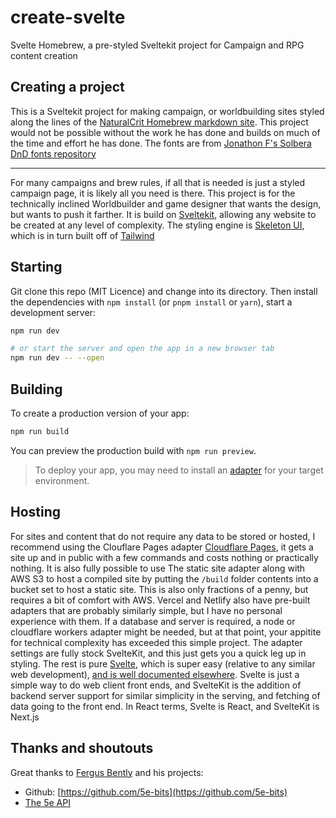# create-svelte

Svelte Homebrew, a pre-styled Sveltekit project for Campaign and RPG content creation

## Creating a project

This is a Sveltekit project for making campaign, or worldbuilding sites styled along the lines of 
the [NaturalCrit Homebrew markdown site](https://homebrewery.naturalcrit.com/). This project would not be possible without the work he has done and builds on much of the time and effort he has done. The fonts are from [Jonathon F's Solbera DnD fonts repository](https://github.com/jonathonf/solbera-dnd-fonts)

---

For many campaigns and brew rules, if all that is needed is just a styled campaign page, it is likely all you need is there. This project is for the technically inclined Worldbuilder and game designer that wants the design, but wants to push it farther. It is build on [Sveltekit](https://kit.svelte.dev/), allowing any website to be created at any level of complexity. The styling engine is [Skeleton UI](https://www.skeleton.dev/), which is in turn built off of [Tailwind](https://tailwindui.com/) 

## Starting

Git clone this repo (MIT Licence) and change into its directory. Then install the dependencies with `npm install` (or `pnpm install` or `yarn`), start a development server:

```bash
npm run dev

# or start the server and open the app in a new browser tab
npm run dev -- --open
```

## Building

To create a production version of your app:

```bash
npm run build
```

You can preview the production build with `npm run preview`.

> To deploy your app, you may need to install an [adapter](https://kit.svelte.dev/docs/adapters) for your target environment.


## Hosting 
For sites and content that do not require any data to be stored or hosted, I recommend using the Clouflare Pages adapter [Cloudflare Pages](https://developers.cloudflare.com/pages), it gets a site up and in public with a few commands and costs nothing or practically nothing. It is also fully possible to use The static site adapter along with AWS S3 to host a compiled site by putting the `/build` folder contents into a bucket set to host a static site. This is also only fractions of a penny, but requires a bit of comfort with AWS. Vercel and Netlify also have pre-built adapters that are probably similarly simple, but I have no personal experience with them. If a database and server is required, a node or cloudflare workers adapter might be needed, but at that point, your appitite for technical complexity has exceeded this simple project. The adapter settings are fully stock SvelteKit, and this just gets you a quick leg up in styling. The rest is pure [Svelte](https://learn.svelte.dev/tutorial/welcome-to-svelte), which is super easy (relative to any similar web development), [and is well documented elsewhere](https://kit.svelte.dev/docs/introduction). Svelte is just a simple way to do web client front ends, and SvelteKit is the addition of backend server support for similar simplicity in the serving, and fetching of data going to the front end. In React terms, Svelte is React, and SvelteKit is Next.js 

## Thanks and shoutouts
Great thanks to [Fergus Bently](https://github.com/fergcb) and his projects:

* Github:  [https://github.com/5e-bits](https://github.com/5e-bits)
* [The 5e API](https://www.dnd5eapi.co/docs/#overview)